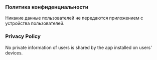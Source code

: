 ### Политика конфиденциальности 
Никакие данные пользователей не передаются приложением с устройства пользователей. 
### Privacy Policy 
No private information of users is shared by the app installed on users' devices.
